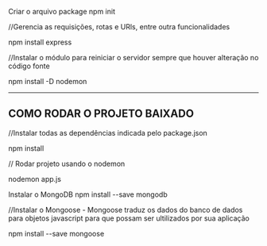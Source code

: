 Criar o arquivo package
npm init

//Gerencia as requisições, rotas e URls, entre outra funcionalidades

npm install express


//Instalar o módulo para reiniciar o servidor sempre que houver alteração no código fonte

npm install -D nodemon

--------------------------------------------------------------
COMO RODAR O PROJETO BAIXADO
--------------------------------------------------------------

//Instalar todas as dependências indicada pelo package.json

npm install

// Rodar projeto usando o nodemon

nodemon app.js


Instalar o MongoDB
npm install --save  mongodb

//Instalar o Mongoose - Mongoose traduz os dados do banco de dados para objetos
javascript para que possam ser ultilizados por sua aplicação

npm install --save mongoose 